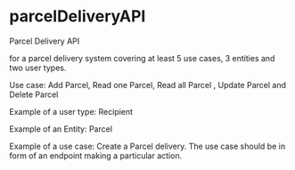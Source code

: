 # parcelDeliveryAPI
Parcel Delivery API

<RESTful APIs> for a parcel delivery system covering at least 5 use cases, 3 entities and two user types.

Use case: Add Parcel, Read one Parcel, Read all Parcel , Update Parcel and Delete Parcel

Example of a user type: Recipient

Example of an Entity: Parcel

Example of a use case: Create a Parcel delivery. The use case should be in form of an endpoint making a particular action.
